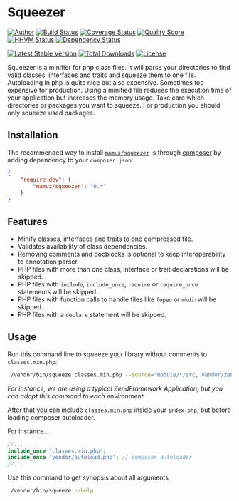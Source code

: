 Squeezer
========

[![Author](http://img.shields.io/badge/author-@mamuz_de-blue.svg?style=flat-square)](https://twitter.com/mamuz_de)
[![Build Status](https://img.shields.io/travis/mamuz/Squeezer.svg?style=flat-square)](https://travis-ci.org/mamuz/Squeezer)
[![Coverage Status](https://img.shields.io/scrutinizer/coverage/g/mamuz/Squeezer.svg?style=flat-square)](https://scrutinizer-ci.com/g/mamuz/Squeezer/code-structure)
[![Quality Score](https://img.shields.io/scrutinizer/g/mamuz/Squeezer.svg?style=flat-square)](https://scrutinizer-ci.com/g/mamuz/Squeezer)
[![HHVM Status](https://img.shields.io/hhvm/mamuz/squeezer.svg?style=flat-square)](http://hhvm.h4cc.de/package/mamuz/squeezer)
[![Dependency Status](https://img.shields.io/versioneye/d/user/projects/5592fdaf6238390018000001.svg?style=flat-square)](https://www.versioneye.com/user/projects/5592fdaf6238390018000001)

[![Latest Stable Version](https://img.shields.io/packagist/v/mamuz/squeezer.svg?style=flat-square)](https://packagist.org/packages/mamuz/squeezer)
[![Total Downloads](https://img.shields.io/packagist/dt/mamuz/squeezer.svg?style=flat-square)](https://packagist.org/packages/mamuz/squeezer)
[![License](https://img.shields.io/packagist/l/mamuz/squeezer.svg?style=flat-square)](https://packagist.org/packages/mamuz/squeezer)

Squeezer is a minifier for php class files.
It will parse your directories to find valid classes, interfaces and traits and squeeze them to one file.
Autoloading in php is quite nice but also expensive. Sometimes too expensive for production.
Using a minified file reduces the execution time of your application but increases the memory usage.
Take care which directories or packages you want to squeeze. For production you should only squeeze
used packages.

## Installation

The recommended way to install
[`mamuz/squeezer`](https://packagist.org/packages/mamuz/squeezer) is through
[composer](http://getcomposer.org/) by adding dependency to your `composer.json`:

```json
{
    "require-dev": {
        "mamuz/squeezer": "0.*"
    }
}
```

## Features

- Minify classes, interfaces and traits to one compressed file.
- Validates availability of class dependencies.
- Removing comments and docblocks is optional to keep interoperability to annotation parser.
- PHP files with more than one class, interface or trait declarations will be skipped.
- PHP files with `include`, `include_once`, `require` or `require_once` statements will be skipped.
- PHP files with function calls to handle files like `fopen` or `mkdir`will be skipped.
- PHP files with a `declare` statement will be skipped.

## Usage

Run this command line to squeeze your library without comments to `classes.min.php`:

```sh
./vendor/bin/squeeze classes.min.php --source="module/*/src, vendor/zendframework/*/src" --exclude="zend-loader" --nocomments
```
*For instance, we are using a typical ZendFramework Application, but you can adapt this command to each environment*

After that you can include `classes.min.php` inside your `index.php`, but before loading composer autoloader.

For instance...

```php
//...
include_once 'classes.min.php';
include_once 'vendor/autoload.php'; // composer autoloader
//...
```

Use this command to get synopsis about all arguments

```sh
./vendor/bin/squeeze --help
```
